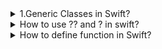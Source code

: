 <details>
    <summary>1.Generic Classes in Swift?</summary>
Answer:A generic class is a class that can operate on types that are specified when the class is instantiated. The generic type is represented using type parameters, enclosed in angle brackets (<T>), where T is a placeholder name for the type.

Syntax for Generic Classes
Here’s the basic syntax for defining a generic class:

swift
Copy code
class GenericClass<T> {
    var value: T
    
    init(value: T) {
        self.value = value
    }
    
    func display() {
        print("The value is \(value)")
    }
}
Example Usage
You can create instances of this class with different types:

swift
Copy code
let intInstance = GenericClass<Int>(value: 10)
intInstance.display() // Output: The value is 10

let stringInstance = GenericClass<String>(value: "Hello")
stringInstance.display() // Output: The value is Hello
Multiple Type Parameters
You can define a class with multiple generic type parameters:

swift
Copy code
class Pair<K, V> {
    var key: K
    var value: V
    
    init(key: K, value: V) {
        self.key = key
        self.value = value
    }
    
    func display() {
        print("Key: \(key), Value: \(value)")
    }
}
Example Usage
swift
Copy code
let pair = Pair<String, Int>(key: "Age", value: 25)
pair.display() // Output: Key: Age, Value: 25
Constraints in Generic Classes
You can restrict the types that can be used with a generic class using constraints. For example, you might require that a type conforms to a certain protocol or inherits from a specific class:

swift
Copy code
class ConstrainedGenericClass<T: Numeric> {
    var value: T
    
    init(value: T) {
        self.value = value
    }
    
    func square() -> T {
        return value * value
    }
}
Example Usage
swift
Copy code
let number = ConstrainedGenericClass<Double>(value: 5.5)
print(number.square()) // Output: 30.25
Key Points
T is just a placeholder: You can use any name instead of T, like Element, Key, Value, etc.
Type safety: Swift ensures that the type you use matches the expected type when you instantiate the class.
Constraints: Use where or : to restrict the generic type.
Generics provide powerful abstraction and flexibility while maintaining the safety of Swift's strong type system.
</details>
<details>
<summary>
How to use ?? and ? in swift?
</summary>
https://chatgpt.com/share/676bd04b-e570-800d-aa10-04c9e1956495
</details>
<details>
    <summary>
        How to define function in Swift?
    </summary>
</details>
